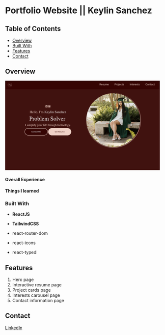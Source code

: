 # Portfolio Website || Keylin Sanchez

## Table of Contents

- [Overview](#overview)
- [Built With](#built-with)
- [Features](#features)
- [Contact](#contact)

## Overview

![Screenshot of keylinsanchez.com](/src/assets/WebpageScreenshot.png)

#### Overall Experience

#### Things I learned


### Built With

- **ReactJS**
- **TailwindCSS**

- react-router-dom
- react-icons
- react-typed

## Features

1. Hero page
2. Interactive resume page
3. Project cards page
4. Interests carousel page
5. Contact information page

## Contact

[LinkedIn](https://www.linkedin.com/in/keylin-sanchez/)
